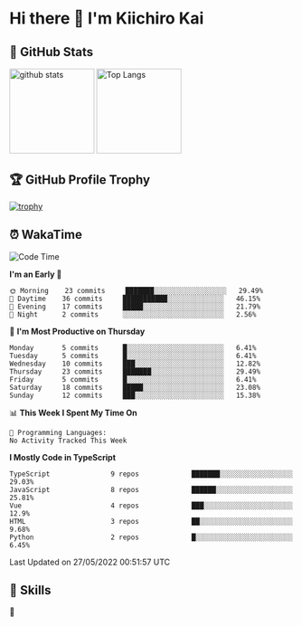 # Hi there 👋 I'm Kiichiro Kai

## 💎 GitHub Stats
<p align="left"> 
  <img alt="github stats" height="150px" src="https://github-readme-stats.vercel.app/api?username=kiichiro3290&theme=onedark&show_icons=ture" />
    <img alt="Top Langs" height="150px" src="https://github-readme-stats.vercel.app/api/top-langs/?username=kiichiro3290&layout=compact&show_icons=true&theme=onedark" />
</p>

## 🏆 GitHub Profile Trophy
[![trophy](https://github-profile-trophy.vercel.app/?username=kiichiro3290&theme=onedark&column=7
)](https://github.com/ryo-ma/github-profile-trophy)

## ⏰ WakaTime
<!--START_SECTION:waka-->
![Code Time](http://img.shields.io/badge/Code%20Time-0%20secs-blue)

**I'm an Early 🐤** 

```text
🌞 Morning    23 commits     ███████░░░░░░░░░░░░░░░░░░   29.49% 
🌆 Daytime    36 commits     ███████████░░░░░░░░░░░░░░   46.15% 
🌃 Evening    17 commits     █████░░░░░░░░░░░░░░░░░░░░   21.79% 
🌙 Night      2 commits      ░░░░░░░░░░░░░░░░░░░░░░░░░   2.56%

```
📅 **I'm Most Productive on Thursday** 

```text
Monday       5 commits      █░░░░░░░░░░░░░░░░░░░░░░░░   6.41% 
Tuesday      5 commits      █░░░░░░░░░░░░░░░░░░░░░░░░   6.41% 
Wednesday    10 commits     ███░░░░░░░░░░░░░░░░░░░░░░   12.82% 
Thursday     23 commits     ███████░░░░░░░░░░░░░░░░░░   29.49% 
Friday       5 commits      █░░░░░░░░░░░░░░░░░░░░░░░░   6.41% 
Saturday     18 commits     █████░░░░░░░░░░░░░░░░░░░░   23.08% 
Sunday       12 commits     ███░░░░░░░░░░░░░░░░░░░░░░   15.38%

```


📊 **This Week I Spent My Time On** 

```text
💬 Programming Languages: 
No Activity Tracked This Week

```

**I Mostly Code in TypeScript** 

```text
TypeScript               9 repos             ███████░░░░░░░░░░░░░░░░░░   29.03% 
JavaScript               8 repos             ██████░░░░░░░░░░░░░░░░░░░   25.81% 
Vue                      4 repos             ███░░░░░░░░░░░░░░░░░░░░░░   12.9% 
HTML                     3 repos             ██░░░░░░░░░░░░░░░░░░░░░░░   9.68% 
Python                   2 repos             █░░░░░░░░░░░░░░░░░░░░░░░░   6.45%

```



 Last Updated on 27/05/2022 00:51:57 UTC
<!--END_SECTION:waka-->

## 🧰 Skills
<p align="left"> 🏐 </p> 
